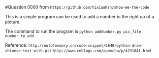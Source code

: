 #Question 0000
from `https://github.com/Yixiaohan/show-me-the-code`

This is a simple program can be used to add a number in the right up of a picture.

The command to run the program is `python addNumber.py pic_file number_to_add`

Reference: 
`http://outofmemory.cn/code-snippet/6640/python-draw-chinese-text-with-pil`
`http://www.cnblogs.com/apexchu/p/4231041.html`
